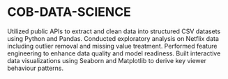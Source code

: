 # COB-DATA-SCIENCE
Utilized public APIs to extract and clean data into structured CSV datasets using Python and Pandas.
Conducted exploratory analysis on Netflix data including outlier removal and missing value treatment.
Performed feature engineering to enhance data quality and model readiness.
Built interactive data visualizations using Seaborn and Matplotlib to derive key viewer behaviour patterns.
